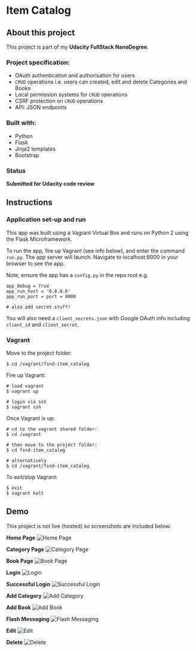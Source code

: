 # Item Catalog

## About this project

This project is part of my **Udacity FullStack NanoDegree**.

### Project specification:

* OAuth authentication and authorisation for users
* `CRUD` operations i.e. users can created, edit and delete Categories and Books
* Local permission systems for `CRUD` operations
* CSRF protection on `CRUD` operations
* API: JSON endpoints 

### Built with:

* Python
* Flask
* Jinja2 templates
* Bootstrap

### Status

**Submitted for Udacity code review**


## Instructions

### Application set-up and run

This app was built using a Vagrant Virtual Box and runs on Python 2 using the Flask Microframework. 

To run the app, fire up Vagrant (see info below), and enter the command `run.py`. The app server will launch. Navigate to localhost:8000 in your browser to see the app.

Note, ensure the app has a `config.py` in the repo root e.g.

```
app_debug = True
app_run_host = '0.0.0.0'
app_run_port = port = 8000

# also add secret stuff! 
```

You will also need a `client_secrets.json` with Google OAuth info including `client_id` and `client_secret`.

### Vagrant

Move to the project folder:
```
$ cd /vagrant/fsnd-item_catalog
```

Fire up Vagrant:
```
# load vagrant
$ vagrant up

# login via ssh
$ vagrant ssh
```

Once Vagrant is up:
```
# cd to the vagrant shared folder:
$ cd /vagrant

# then move to the project folder:
$ cd fsnd-item_catalog

# alternatively
$ cd /vagrant/fsnd-item_catalog
```

To exit/stop Vagrant:
```
$ exit
$ vagrant halt
```


## Demo
This project is not live (hosted) so screenshots are included below:

**Home Page**
![Home Page](/docs/homepage.png?raw=true "Home Page")

**Category Page**
![Category Page](/docs/categorypage.png?raw=true "Category Page")

**Book Page**
![Book Page](/docs/bookpage.png?raw=true "Book Page")

**Login**
![Login](/docs/login.png?raw=true "Login")

**Successful Login**
![Successful Login](/docs/success_login.png?raw=true "Successful Login")

**Add Category**
![Add Category](/docs/addcategory.png?raw=true "Add Category")

**Add Book**
![Add Book](/docs/addnewbook.png?raw=true "Add Book")

**Flash Messaging**
![Flash Messaging](/docs/flash_message.png?raw=true "Flash Messaging")

**Edit**
![Edit](/docs/editbook.png?raw=true "Edit")

**Delete**
![Delete](/docs/deletebook.png?raw=true "Delete")
